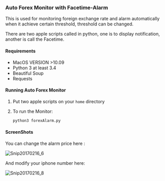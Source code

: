 ### Auto Forex Monitor with Facetime-Alarm 

This is used for monitoring foreign exchange rate and alarm automatically when it achieve certain threshold, threshold can be changed.    

There are two apple scripts called in python, one is to display notification, another is call the Facetime.    

#### Requirements

* MacOS VERSION >10.09
* Python 3 at least 3.4
* Beautiful Soup
* Requests

#### Running Auto Forex Monitor

1. Put two apple scripts on your `home` directory

2. To run the Monitor:

   ```python
   python3 forexAlarm.py
   ```





#### ScreenShots 

You can change the alarm price here :

![Snip20170216_6](http://i.imgsafe.org/4f0c1c69c0.png)

And modify your iphone number here:

![Snip20170216_8](http://i.imgsafe.org/4f09422e67.png)

